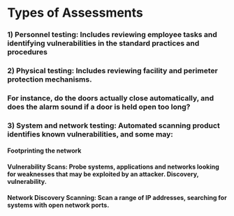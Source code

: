 # Types of Assessments

### 1) Personnel testing: Includes reviewing employee tasks and identifying vulnerabilities in the standard practices and procedures

### 2) Physical testing: Includes reviewing facility and perimeter protection mechanisms. 

### For instance, do the doors actually close automatically, and does the alarm sound if a door is held open too long?

### 3) System and network testing: Automated scanning product identifies known vulnerabilities, and some may:

#### Footprinting the network

#### Vulnerability Scans: Probe systems, applications and networks looking for weaknesses that may be exploited by an attacker. Discovery, vulnerability.

#### Network Discovery Scanning: Scan a range of IP addresses, searching for systems with open network ports.
